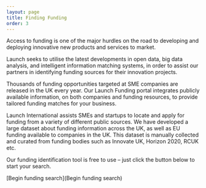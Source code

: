 ```yaml
---
layout: page
title: Finding Funding
order: 3
---
```


Access to funding is one of the major hurdles on the road to developing and deploying innovative new products and services to market.

Launch seeks to utilise the latest developments in open data, big data analysis, and intelligent information matching systems, in order to assist our partners in identifying funding sources for their innovation projects.

Thousands of funding opportunities targeted at SME companies are released in the UK every year. Our Launch Funding portal integrates publicly available information, on both companies and funding resources, to provide tailored funding matches for your business.

Launch International assists SMEs and startups to locate and apply for funding from a variety of different public sources. We have developed a large dataset about funding information across the UK, as well as EU funding available to companies in the UK. This dataset is manually collected and curated from funding bodies such as Innovate UK, Horizon 2020, RCUK etc.

Our funding identification tool is free to use – just click the button below to start your search.

[Begin funding search](Begin funding search)